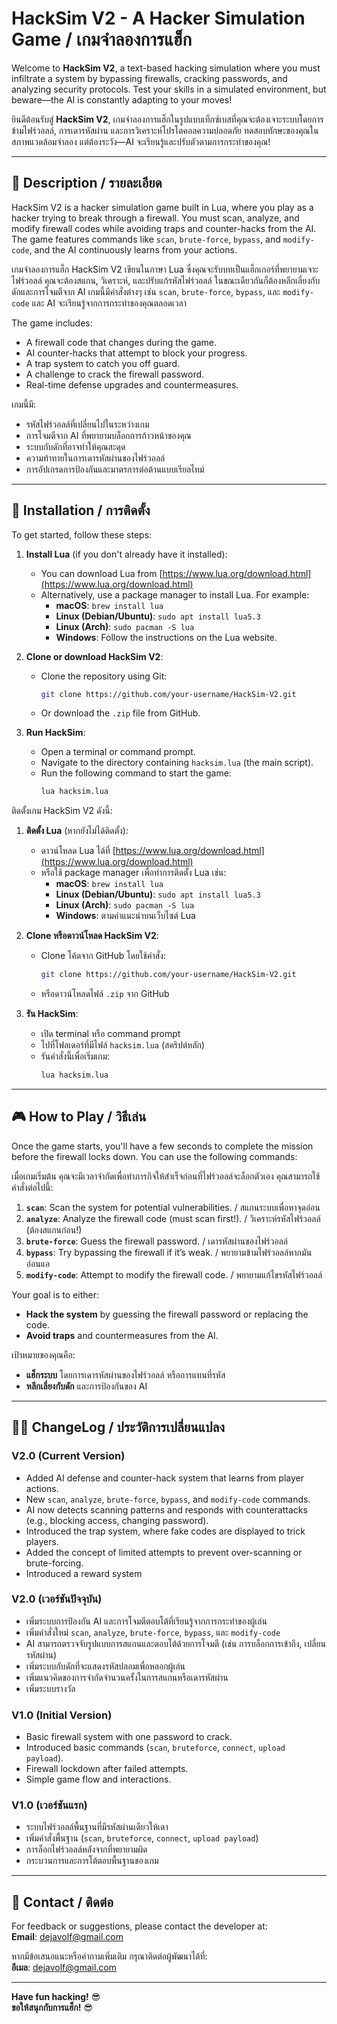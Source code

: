 # HackSim V2 - A Hacker Simulation Game / เกมจำลองการแฮ็ก

Welcome to **HackSim V2**, a text-based hacking simulation where you must infiltrate a system by bypassing firewalls, cracking passwords, and analyzing security protocols. Test your skills in a simulated environment, but beware—the AI is constantly adapting to your moves!

ยินดีต้อนรับสู่ **HackSim V2**, เกมจำลองการแฮ็กในรูปแบบเท็กซ์เบสที่คุณจะต้องเจาะระบบโดยการข้ามไฟร์วอลล์, การเดารหัสผ่าน และการวิเคราะห์โปรโตคอลความปลอดภัย ทดสอบทักษะของคุณในสภาพแวดล้อมจำลอง แต่ต้องระวัง—AI จะเรียนรู้และปรับตัวตามการกระทำของคุณ!

---

## 📝 Description / รายละเอียด

HackSim V2 is a hacker simulation game built in Lua, where you play as a hacker trying to break through a firewall. You must scan, analyze, and modify firewall codes while avoiding traps and counter-hacks from the AI. The game features commands like `scan`, `brute-force`, `bypass`, and `modify-code`, and the AI continuously learns from your actions.

เกมจำลองการแฮ็ก HackSim V2 เขียนในภาษา Lua ซึ่งคุณจะรับบทเป็นแฮ็กเกอร์ที่พยายามเจาะไฟร์วอลล์ คุณจะต้องสแกน, วิเคราะห์, และปรับแก้รหัสไฟร์วอลล์ ในขณะเดียวกันก็ต้องหลีกเลี่ยงกับดักและการโจมตีจาก AI เกมนี้มีคำสั่งต่างๆ เช่น `scan`, `brute-force`, `bypass`, และ `modify-code` และ AI จะเรียนรู้จากการกระทำของคุณตลอดเวลา

The game includes:
- A firewall code that changes during the game.
- AI counter-hacks that attempt to block your progress.
- A trap system to catch you off guard.
- A challenge to crack the firewall password.
- Real-time defense upgrades and countermeasures.

เกมนี้มี:
- รหัสไฟร์วอลล์ที่เปลี่ยนไปในระหว่างเกม
- การโจมตีจาก AI ที่พยายามบล็อกการก้าวหน้าของคุณ
- ระบบกับดักที่อาจทำให้คุณสะดุด
- ความท้าทายในการเดารหัสผ่านของไฟร์วอลล์
- การอัปเกรดการป้องกันและมาตรการต่อต้านแบบเรียลไทม์

---

## 🔧 Installation / การติดตั้ง

To get started, follow these steps:

1. **Install Lua** (if you don't already have it installed):
   - You can download Lua from [https://www.lua.org/download.html](https://www.lua.org/download.html)
   - Alternatively, use a package manager to install Lua. For example:
     - **macOS**: `brew install lua`
     - **Linux (Debian/Ubuntu)**: `sudo apt install lua5.3`
     - **Linux (Arch)**: `sudo pacman -S lua`
     - **Windows**: Follow the instructions on the Lua website.

2. **Clone or download HackSim V2**:
   - Clone the repository using Git:
     ```bash
     git clone https://github.com/your-username/HackSim-V2.git
     ```
   - Or download the `.zip` file from GitHub.

3. **Run HackSim**:
   - Open a terminal or command prompt.
   - Navigate to the directory containing `hacksim.lua` (the main script).
   - Run the following command to start the game:
     ```bash
     lua hacksim.lua
     ```

ติดตั้งเกม HackSim V2 ดังนี้:

1. **ติดตั้ง Lua** (หากยังไม่ได้ติดตั้ง):
   - ดาวน์โหลด Lua ได้ที่ [https://www.lua.org/download.html](https://www.lua.org/download.html)
   - หรือใช้ package manager เพื่อทำการติดตั้ง Lua เช่น:
     - **macOS**: `brew install lua`
     - **Linux (Debian/Ubuntu)**: `sudo apt install lua5.3`
     - **Linux (Arch)**: `sudo pacman -S lua`
     - **Windows**: ตามคำแนะนำบนเว็บไซต์ Lua

2. **Clone หรือดาวน์โหลด HackSim V2**:
   - Clone โค้ดจาก GitHub โดยใช้คำสั่ง:
     ```bash
     git clone https://github.com/your-username/HackSim-V2.git
     ```
   - หรือดาวน์โหลดไฟล์ `.zip` จาก GitHub

3. **รัน HackSim**:
   - เปิด terminal หรือ command prompt
   - ไปที่โฟลเดอร์ที่มีไฟล์ `hacksim.lua` (สคริปต์หลัก)
   - รันคำสั่งนี้เพื่อเริ่มเกม:
     ```bash
     lua hacksim.lua
     ```

---

## 🎮 How to Play / วิธีเล่น

Once the game starts, you'll have a few seconds to complete the mission before the firewall locks down. You can use the following commands:

เมื่อเกมเริ่มต้น คุณจะมีเวลาจำกัดเพื่อทำภารกิจให้สำเร็จก่อนที่ไฟร์วอลล์จะล็อกตัวเอง คุณสามารถใช้คำสั่งต่อไปนี้:

1. **`scan`**: Scan the system for potential vulnerabilities. / สแกนระบบเพื่อหาจุดอ่อน
2. **`analyze`**: Analyze the firewall code (must scan first!). / วิเคราะห์รหัสไฟร์วอลล์ (ต้องสแกนก่อน!)
3. **`brute-force`**: Guess the firewall password. / เดารหัสผ่านของไฟร์วอลล์
4. **`bypass`**: Try bypassing the firewall if it’s weak. / พยายามข้ามไฟร์วอลล์หากมันอ่อนแอ
5. **`modify-code`**: Attempt to modify the firewall code. / พยายามแก้ไขรหัสไฟร์วอลล์

Your goal is to either:
- **Hack the system** by guessing the firewall password or replacing the code.
- **Avoid traps** and countermeasures from the AI.

เป้าหมายของคุณคือ:
- **แฮ็กระบบ** โดยการเดารหัสผ่านของไฟร์วอลล์ หรือการแทนที่รหัส
- **หลีกเลี่ยงกับดัก** และการป้องกันของ AI

---

## 🧑‍💻 ChangeLog / ประวัติการเปลี่ยนแปลง

### V2.0 (Current Version)
- Added AI defense and counter-hack system that learns from player actions.
- New `scan`, `analyze`, `brute-force`, `bypass`, and `modify-code` commands.
- AI now detects scanning patterns and responds with counterattacks (e.g., blocking access, changing password).
- Introduced the trap system, where fake codes are displayed to trick players.
- Added the concept of limited attempts to prevent over-scanning or brute-forcing.
- Introduced a reward system

### V2.0 (เวอร์ชันปัจจุบัน)
- เพิ่มระบบการป้องกัน AI และการโจมตีตอบโต้ที่เรียนรู้จากการกระทำของผู้เล่น
- เพิ่มคำสั่งใหม่ `scan`, `analyze`, `brute-force`, `bypass`, และ `modify-code`
- AI สามารถตรวจจับรูปแบบการสแกนและตอบโต้ด้วยการโจมตี (เช่น การบล็อกการเข้าถึง, เปลี่ยนรหัสผ่าน)
- เพิ่มระบบกับดักที่จะแสดงรหัสปลอมเพื่อหลอกผู้เล่น
- เพิ่มแนวคิดของการจำกัดจำนวนครั้งในการสแกนหรือเดารหัสผ่าน
- เพิ่มระบบรางวัล

### V1.0 (Initial Version)
- Basic firewall system with one password to crack.
- Introduced basic commands (`scan`, `bruteforce`, `connect`, `upload payload`).
- Firewall lockdown after failed attempts.
- Simple game flow and interactions.

### V1.0 (เวอร์ชันแรก)
- ระบบไฟร์วอลล์พื้นฐานที่มีรหัสผ่านเดียวให้เดา
- เพิ่มคำสั่งพื้นฐาน (`scan`, `bruteforce`, `connect`, `upload payload`)
- การล็อกไฟร์วอลล์หลังจากที่พยายามผิด
- กระบวนการและการโต้ตอบพื้นฐานของเกม

---

## 📧 Contact / ติดต่อ

For feedback or suggestions, please contact the developer at:  
**Email**: [dejavolf@gmail.com](mailto:dejavolf@gmail.com)

หากมีข้อเสนอแนะหรือคำถามเพิ่มเติม กรุณาติดต่อผู้พัฒนาได้ที่:  
**อีเมล**: [dejavolf@gmail.com](mailto:dejavolf@gmail.com)

---

**Have fun hacking!** 😎  
**ขอให้สนุกกับการแฮ็ก!** 😎

